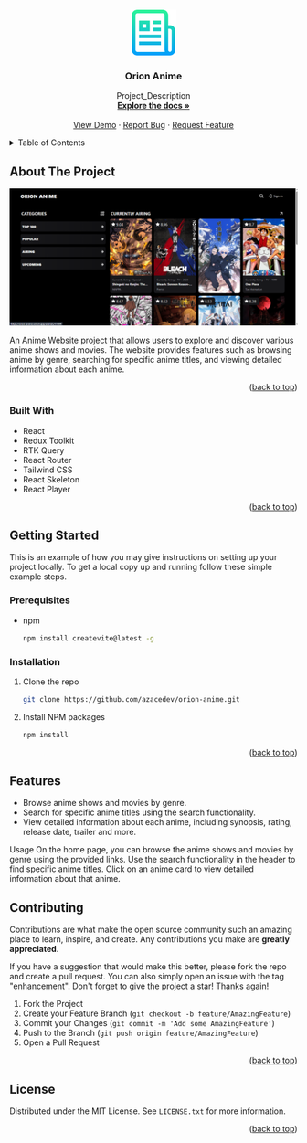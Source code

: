 <a name="readme-top"></a>

<!-- PROJECT LOGO -->
<br />
<div align="center">
  <a href="https://github.com/azacdev/orion-anime">
    <img src="public/logo.png" alt="Logo" width="80" height="80">
  </a>

<h3 align="center">Orion Anime</h3>

  <p align="center">
    Project_Description
    <br />
    <a href="https://github.com/github_username/repo_name"><strong>Explore the docs »</strong></a>
    <br />
    <br />
    <a href="https://github.com/github_username/repo_name">View Demo</a>
    ·
    <a href="https://github.com/github_username/repo_name/issues">Report Bug</a>
    ·
    <a href="https://github.com/github_username/repo_name/issues">Request Feature</a>
  </p>
</div>

<!-- TABLE OF CONTENTS -->
<details>
  <summary>Table of Contents</summary>
  <ol>
    <li>
      <a href="#about-the-project">About The Projec</a>
      <ul>
        <li><a href="#built-with">Built With</a></li>
      </ul>
    </li>
    <li>
      <a href="#getting-started">Getting Started</a>
      <ul>
        <li><a href="#prerequisites">Prerequisites</a></li>
        <li><a href="#installation">Installation</a></li>
      </ul>
    </li>
    <li><a href="#usage">Usage</a></li>
    <li><a href="#contributing">Contributing</a></li>
    <li><a href="#license">License</a></li>
  </ol>
</details>

<!-- ABOUT THE PROJECT -->
## About The Project

<img src="public/orion-anime.png" alt="page-image">

An Anime Website project that allows users to explore and discover various anime shows and movies. The website provides features such as browsing anime by genre, searching for specific anime titles, and viewing detailed information about each anime.

<p align="right">(<a href="#readme-top">back to top</a>)</p>

### Built With

- React
- Redux Toolkit
- RTK Query
- React Router
- Tailwind CSS
- React Skeleton
- React Player

<p align="right">(<a href="#readme-top">back to top</a>)</p>

<!-- GETTING STARTED -->
## Getting Started

This is an example of how you may give instructions on setting up your project locally.
To get a local copy up and running follow these simple example steps.

### Prerequisites

* npm
  ```sh
  npm install createvite@latest -g
  ```
### Installation

1. Clone the repo
   ```sh
   git clone https://github.com/azacedev/orion-anime.git
   ```
2. Install NPM packages
   ```sh
   npm install
   ```

<p align="right">(<a href="#readme-top">back to top</a>)</p>

## Features

- Browse anime shows and movies by genre.
- Search for specific anime titles using the search functionality.
- View detailed information about each anime, including synopsis, rating, release date, trailer and more.

Usage
On the home page, you can browse the anime shows and movies by genre using the provided links.
Use the search functionality in the header to find specific anime titles.
Click on an anime card to view detailed information about that anime.

<!-- CONTRIBUTING -->
## Contributing

Contributions are what make the open source community such an amazing place to learn, inspire, and create. Any contributions you make are **greatly appreciated**.

If you have a suggestion that would make this better, please fork the repo and create a pull request. You can also simply open an issue with the tag "enhancement".
Don't forget to give the project a star! Thanks again!

1. Fork the Project
2. Create your Feature Branch (`git checkout -b feature/AmazingFeature`)
3. Commit your Changes (`git commit -m 'Add some AmazingFeature'`)
4. Push to the Branch (`git push origin feature/AmazingFeature`)
5. Open a Pull Request

<p align="right">(<a href="#readme-top">back to top</a>)</p>

<!-- LICENSE -->
## License

Distributed under the MIT License. See `LICENSE.txt` for more information.

<p align="right">(<a href="#readme-top">back to top</a>)</p>
